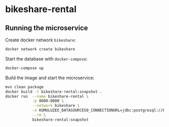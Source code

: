 # bikeshare-rental

## Running the microservice

Create docker network `bikeshare`:

```bash
docker network create bikeshare
```

Start the database with `docker-compose`:

```bash
docker-compose up
```

Build the image and start the microservice:

```bash
mvn clean package
docker build -t bikeshare-rental:snapshot .
docker run  --name bikeshare-rental \
            -p 8080:8080 \
            --network bikeshare \
            -e KUMULUZEE_DATASOURCES0_CONNECTIONURL=jdbc:postgresql://bikeshare-rental.db.bikeshare:5433/bikeshare-rental \
            --rm \
            bikeshare-rental:snapshot
```
